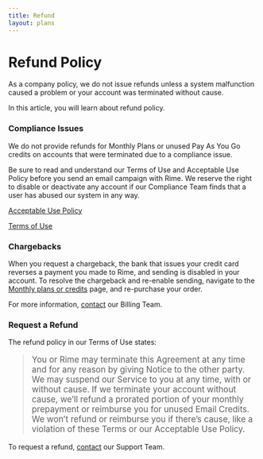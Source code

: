 ```yaml
---
title: Refund
layout: plans
---
```


<h1 class="mdl-typography--font-light">Refund Policy</h1>

<p>As a company policy, we do not issue refunds unless a system malfunction caused a problem or your account was terminated without cause.</p>

<p>In this article, you will learn about refund policy.</p>

<h3 class="mdl-typography--font-light">Compliance Issues</h3>

<p>We do not provide refunds for Monthly Plans or unused Pay As You Go credits on accounts that were terminated due to a compliance issue.</p>

<p>Be sure to read and understand our Terms of Use and Acceptable Use Policy before you send an email campaign with Rime. We reserve the right to disable or deactivate any account if our Compliance Team finds that a user has abused our system in any way.</p>

<p><a href="{{ site.baseurl }}/legal/privacy">Acceptable Use Policy</a></p>
<p><a href="{{ site.baseurl }}/legal/terms">Terms of Use</a></p>


<h3 class="mdl-typography--font-light">Chargebacks</h3>

<p>When you request a chargeback, the bank that issues your credit card reverses a payment you made to Rime, and sending is disabled in your account. To resolve the chargeback and re-enable sending, navigate to the <a href="{{ site.baseurl }}/plans">Monthly plans or credits</a> page, and re-purchase your order. </p>

<p>For more information, <a href="mailto:support@rime.co">contact</a> our Billing Team.</p>

<h3 class="mdl-typography--font-light">Request a Refund</h3>

<p>The refund policy in our Terms of Use states:</p>

<blockquote style="font-size: 1.2em;">You or Rime may terminate this Agreement at any time and for any reason by giving Notice to the other party. We may suspend our Service to you at any time, with or without cause. If we terminate your account without cause, we’ll refund a prorated portion of your monthly prepayment or reimburse you for unused Email Credits. We won’t refund or reimburse you if there’s cause, like a violation of these Terms or our Acceptable Use Policy.</blockquote>

<p>To request a refund, <a href="mailto:support@rime.co">contact</a> our Support Team.</p>